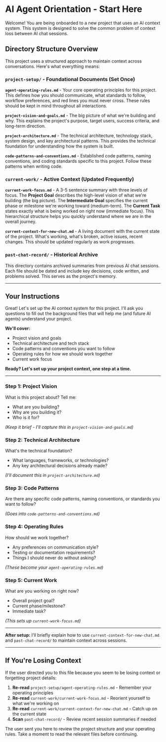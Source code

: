 # AI Agent Orientation - Start Here

Welcome! You are being onboarded to a new project that uses an AI context system. This system is designed to solve the common problem of context loss between AI chat sessions.

## Directory Structure Overview

This project uses a structured approach to maintain context across conversations. Here's what everything means:

### `project-setup/` - Foundational Documents (Set Once)

**`agent-operating-rules.md`** - Your core operating principles for this project. This defines how you should communicate, what standards to follow, workflow preferences, and red lines you must never cross. These rules should be kept in mind throughout all interactions.

**`project-vision-and-goals.md`** - The big picture of what we're building and why. This explains the project's purpose, target users, success criteria, and long-term direction.

**`project-architecture.md`** - The technical architecture, technology stack, system design, and key architectural patterns. This provides the technical foundation for understanding how the system is built.

**`code-patterns-and-conventions.md`** - Established code patterns, naming conventions, and coding standards specific to this project. Follow these patterns when writing code.

### `current-work/` - Active Context (Updated Frequently)

**`current-work-focus.md`** - A 3-5 sentence summary with three levels of focus. The **Project Goal** describes the high-level vision of what we're building (the big picture). The **Intermediate Goal** specifies the current phase or milestone we're working toward (medium-term). The **Current Task** states exactly what is being worked on right now (immediate focus). This hierarchical structure helps you quickly understand where we are in the overall journey.

**`current-context-for-new-chat.md`** - A living document with the current state of the project. What's working, what's broken, active issues, recent changes. This should be updated regularly as work progresses.

### `past-chat-record/` - Historical Archive

This directory contains archived summaries from previous AI chat sessions. Each file should be dated and include key decisions, code written, and problems solved. This serves as the project's memory.

---

## Your Instructions

Great! Let's set up the AI context system for this project. I'll ask you questions to fill out the background files that will help me (and future AI agents) understand your project.

**We'll cover:**
- Project vision and goals
- Technical architecture and tech stack
- Code patterns and conventions you want to follow
- Operating rules for how we should work together
- Current work focus

**Ready? Let's set up your project context, one step at a time.**

---

### Step 1: Project Vision
What is this project about? Tell me:
- What are you building?
- Why are you building it?
- Who is it for?

_(Keep it brief - I'll capture this in `project-vision-and-goals.md`)_

### Step 2: Technical Architecture
What's the technical foundation?
- What languages, frameworks, or technologies?
- Any key architectural decisions already made?

_(I'll document this in `project-architecture.md`)_

### Step 3: Code Patterns
Are there any specific code patterns, naming conventions, or standards you want to follow?

_(Goes into `code-patterns-and-conventions.md`)_

### Step 4: Operating Rules
How should we work together?
- Any preferences on communication style?
- Testing or documentation requirements?
- Things I should never do without asking?

_(These become your `agent-operating-rules.md`)_

### Step 5: Current Work
What are you working on right now?
- Overall project goal?
- Current phase/milestone?
- Immediate task?

_(This sets up `current-work-focus.md`)_

---

**After setup:** I'll briefly explain how to use `current-context-for-new-chat.md` and `past-chat-record/` to maintain context across sessions.

---

## If You're Losing Context

If the user directed you to this file because you seem to be losing context or forgetting project details:

1. **Re-read** `project-setup/agent-operating-rules.md` - Remember your operating principles
2. **Re-read** `current-work/current-work-focus.md` - Reorient yourself to what we're working on
3. **Re-read** `current-work/current-context-for-new-chat.md` - Catch up on the current state
4. **Scan** `past-chat-record/` - Review recent session summaries if needed

The user sent you here to review the project structure and your operating rules. Take a moment to read the relevant files before continuing.

